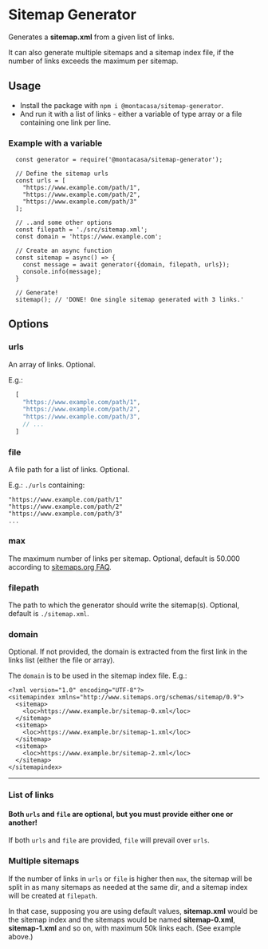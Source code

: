 # Sitemap Generator

Generates a **sitemap.xml** from a given list of links.

It can also generate multiple sitemaps and a sitemap index file, if the number
of links exceeds the maximum per sitemap.

## Usage

- Install the package with `npm i @montacasa/sitemap-generator`.
- And run it with a list of links - either a variable of type array or a file
containing one link per line.

### Example with a variable

```
  const generator = require('@montacasa/sitemap-generator');

  // Define the sitemap urls
  const urls = [
    "https://www.example.com/path/1",
    "https://www.example.com/path/2",
    "https://www.example.com/path/3"
  ];

  // ..and some other options
  const filepath = './src/sitemap.xml';
  const domain = 'https://www.example.com';

  // Create an async function
  const sitemap = async() => {
    const message = await generator({domain, filepath, urls});
    console.info(message);
  }

  // Generate!
  sitemap(); // 'DONE! One single sitemap generated with 3 links.'
```

## Options

### urls

  An array of links. Optional.

  E.g.:

  ```js
    [
      "https://www.example.com/path/1",
      "https://www.example.com/path/2",
      "https://www.example.com/path/3",
      // ...
    ]
  ```

### file

  A file path for a list of links. Optional.

  E.g.: `./urls` containing:

  ```
  "https://www.example.com/path/1"
  "https://www.example.com/path/2"
  "https://www.example.com/path/3"
  ...
  ```

### max

  The maximum number of links per sitemap. Optional, default is 50.000
  according to [sitemaps.org FAQ](https://www.sitemaps.org/faq.html#faq_sitemap_size).

### filepath

  The path to which the generator should write the sitemap(s). Optional,
  default is `./sitemap.xml`.

### domain

  Optional. If not provided, the domain is extracted from the first link in
  the links list (either the file or array).

  The `domain` is to be used in the sitemap index file. E.g.:

  ```
  <?xml version="1.0" encoding="UTF-8"?>
  <sitemapindex xmlns="http://www.sitemaps.org/schemas/sitemap/0.9">
    <sitemap>
      <loc>https://www.example.br/sitemap-0.xml</loc>
    </sitemap>
    <sitemap>
      <loc>https://www.example.br/sitemap-1.xml</loc>
    </sitemap>
    <sitemap>
      <loc>https://www.example.br/sitemap-2.xml</loc>
    </sitemap>
  </sitemapindex>
  ```

---

### List of links

#### Both `urls` and `file` are optional, but you must provide either one or another!

If both `urls` and `file` are provided, `file` will prevail over `urls`.

### Multiple sitemaps

If the number of links in `urls` or `file` is higher then `max`, the sitemap will be split in
as many sitemaps as needed at the same dir, and a sitemap index will be created at
`filepath`.

In that case, supposing you are using default values, **sitemap.xml** would be the sitemap index and the sitemaps would
be named **sitemap-0.xml**,  **sitemap-1.xml** and so on, with maximum 50k links each. (See example above.)
